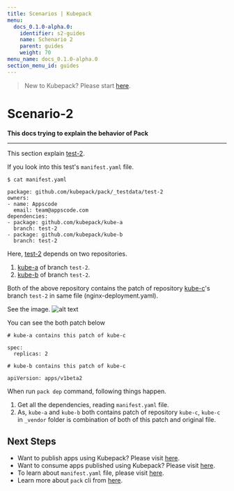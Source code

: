 ```yaml
---
title: Scenarios | Kubepack
menu:
  docs_0.1.0-alpha.0:
    identifier: s2-guides
    name: Schenario 2
    parent: guides
    weight: 70
menu_name: docs_0.1.0-alpha.0
section_menu_id: guides
---
```


> New to Kubepack? Please start [here](/docs/0.1.0-alpha.0/concepts/README).

# Scenario-2

**This docs trying to explain the behavior of Pack**
***

This section explain [test-2](https://github.com/kubepack/pack/tree/master/_testdata/test-2).

If you look into this test's `manifest.yaml` file.

```console
$ cat manifest.yaml

package: github.com/kubepack/pack/_testdata/test-2
owners:
- name: Appscode
  email: team@appscode.com
dependencies:
- package: github.com/kubepack/kube-a
  branch: test-2
- package: github.com/kubepack/kube-b
  branch: test-2
```

Here, [test-2](https://github.com/kubepack/pack/tree/master/_testdata/test-2) depends on two repositories.
1. [kube-a](https://github.com/kubepack/kube-a) of branch `test-2`.
2. [kube-b](https://github.com/kubepack/kube-b) of branch `test-2`.

Both of the above repository contains the patch of repository [kube-c](https://github.com/kubepack/kube-c/tree/test-2)'s
 branch `test-2` in same file (nginx-deployment.yaml).

 See the image.
 ![alt text](/_testdata/test-2/test-2.jpg)

You can see the both patch below

```console
# kube-a contains this patch of kube-c

spec:
  replicas: 2
```

```console
# kube-b contains this patch of kube-c

apiVersion: apps/v1beta2
```

When run `pack dep` command, following things happen.

1. Get all the dependencies, reading `manifest.yaml` file.
2. As, `kube-a` and `kube-b` both contains patch of repository `kube-c`,
`kube-c` in `_vendor` folder is combination of both of this patch and original file.


## Next Steps

- Want to publish apps using Kubepack? Please visit [here](/docs/0.1.0-alpha.0/concepts/how/publisher).
- Want to consume apps published using Kubepack? Please visit [here](/docs/0.1.0-alpha.0/concepts/how/user).
- To learn about `manifest.yaml` file, please visit [here](/docs/0.1.0-alpha.0/concepts/how/manifest).
- Learn more about `pack` cli from [here](/docs/0.1.0-alpha.0/concepts/how/cli).

